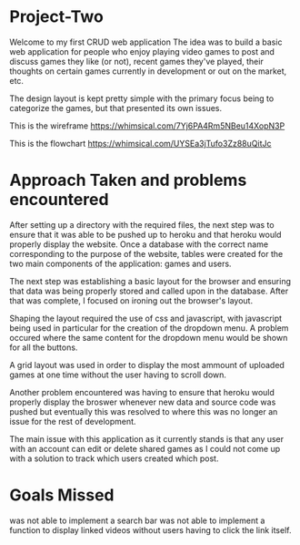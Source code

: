 # Project-Two
Welcome to my first CRUD web application 
The idea was to build a basic web application for people who enjoy playing video games to post and discuss games they like (or not), recent games they've played, their thoughts on certain games currently in development or out on the market, etc. 

The design layout is kept pretty simple with the primary focus being to categorize the games, but that presented its own issues. 

This is the wireframe
https://whimsical.com/7Yj6PA4Rm5NBeu14XopN3P

This is the flowchart
https://whimsical.com/UYSEa3jTufo3Zz88uQitJc

# Approach Taken and problems encountered

After setting up a directory with the required files, the next step was to ensure that it was able to be pushed up to heroku and that heroku would properly display the website. Once a database with the correct name corresponding to the purpose of the website, tables were created for the two main components of the application: games and users. 

The next step was establishing a basic layout for the browser and ensuring that data was being properly stored and called upon in the database. After that was complete, I focused on ironing out the browser's layout. 

Shaping the layout required the use of css and javascript, with javascript being used in particular for the creation of the dropdown menu. A problem occured where the same content for the dropdown menu would be shown for all the buttons. 

A grid layout was used in order to display the most ammount of uploaded games at one time without the user having to scroll down.

Another problem encountered was having to ensure that heroku would properly display the broswer whenever new data and source code was pushed but eventually this was resolved to where this was no longer an issue for the rest of development. 

The main issue with this application as it currently stands is that any user with an account can edit or delete shared games as I could not come up with a solution to track which users created which post. 

# Goals Missed 
was not able to implement a search bar 
was not able to implement a function to display linked videos without users having to click the link itself. 








